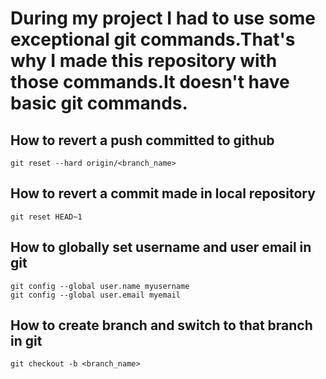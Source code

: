 # During my project I had to use some exceptional git commands.That's why I made this repository with those commands.It doesn't have basic git commands.

## How to revert a push committed to github

```
git reset --hard origin/<branch_name>

```
## How to revert a commit made in local repository

```
git reset HEAD~1
```

## How to globally set username and user email in git

```
git config --global user.name myusername
git config --global user.email myemail
```

## How to create branch and switch to that branch in git

```
git checkout -b <branch_name>

```
